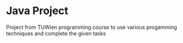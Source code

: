 # Java Project

Project from TUWien programming course to use various progamming techniques and complete the given tasks
